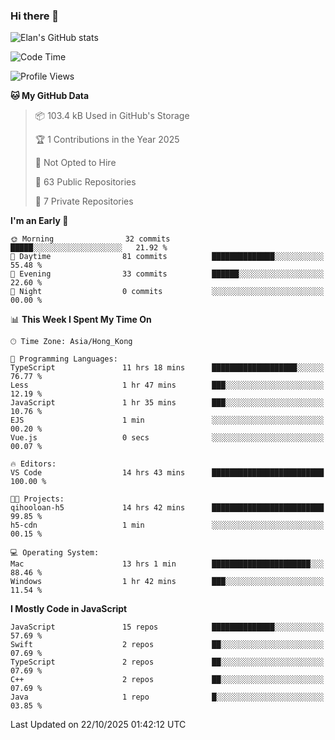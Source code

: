 ### Hi there 👋

![Elan's GitHub stats](https://github-readme-stats.vercel.app/api?username=elaninhust&rank_icon=github)

<!--START_SECTION:waka-->
![Code Time](http://img.shields.io/badge/Code%20Time-981%20hrs%201%20min-blue)

![Profile Views](http://img.shields.io/badge/Profile%20Views-0-blue)

**🐱 My GitHub Data** 

> 📦 103.4 kB Used in GitHub's Storage 
 > 
> 🏆 1 Contributions in the Year 2025
 > 
> 🚫 Not Opted to Hire
 > 
> 📜 63 Public Repositories 
 > 
> 🔑 7 Private Repositories 
 > 
**I'm an Early 🐤** 

```text
🌞 Morning                32 commits          █████░░░░░░░░░░░░░░░░░░░░   21.92 % 
🌆 Daytime                81 commits          ██████████████░░░░░░░░░░░   55.48 % 
🌃 Evening                33 commits          ██████░░░░░░░░░░░░░░░░░░░   22.60 % 
🌙 Night                  0 commits           ░░░░░░░░░░░░░░░░░░░░░░░░░   00.00 % 
```


📊 **This Week I Spent My Time On** 

```text
🕑︎ Time Zone: Asia/Hong_Kong

💬 Programming Languages: 
TypeScript               11 hrs 18 mins      ███████████████████░░░░░░   76.77 % 
Less                     1 hr 47 mins        ███░░░░░░░░░░░░░░░░░░░░░░   12.19 % 
JavaScript               1 hr 35 mins        ███░░░░░░░░░░░░░░░░░░░░░░   10.76 % 
EJS                      1 min               ░░░░░░░░░░░░░░░░░░░░░░░░░   00.20 % 
Vue.js                   0 secs              ░░░░░░░░░░░░░░░░░░░░░░░░░   00.07 % 

🔥 Editors: 
VS Code                  14 hrs 43 mins      █████████████████████████   100.00 % 

🐱‍💻 Projects: 
qihooloan-h5             14 hrs 42 mins      █████████████████████████   99.85 % 
h5-cdn                   1 min               ░░░░░░░░░░░░░░░░░░░░░░░░░   00.15 % 

💻 Operating System: 
Mac                      13 hrs 1 min        ██████████████████████░░░   88.46 % 
Windows                  1 hr 42 mins        ███░░░░░░░░░░░░░░░░░░░░░░   11.54 % 
```

**I Mostly Code in JavaScript** 

```text
JavaScript               15 repos            ██████████████░░░░░░░░░░░   57.69 % 
Swift                    2 repos             ██░░░░░░░░░░░░░░░░░░░░░░░   07.69 % 
TypeScript               2 repos             ██░░░░░░░░░░░░░░░░░░░░░░░   07.69 % 
C++                      2 repos             ██░░░░░░░░░░░░░░░░░░░░░░░   07.69 % 
Java                     1 repo              █░░░░░░░░░░░░░░░░░░░░░░░░   03.85 % 
```




 Last Updated on 22/10/2025 01:42:12 UTC
<!--END_SECTION:waka-->
